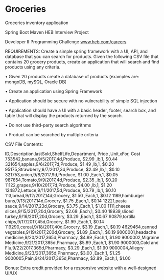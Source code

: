 # Groceries
Groceries inventory application

Spring Boot Maven HEB Interview Project

Developer II Programming Challenge www.heb.com/careers


REQUIREMENTS: Create a simple spring framework with a UI, API, and database that 
you can search for products. Given the following CSV file that contains 20 grocery 
products, create an application that will search and find products using any criteria.

• Given 20 products create a database of products (examples are: mongoDB, 
mySQL, Oracle DB)

• Create an application using Spring Framework

• Application should be secure with no vulnerability of simple SQL injection

• Application should have a UI with a basic header, footer, search box, and 
table that will display the products returned by the search.

• Do not use third-party search algorithms

• Product can be searched by multiple criteria

CSV File Contents:

ID,Description,lastSold,ShelfLife,Department, Price ,Unit,xFor, Cost
753542,banana,9/5/2017,4d,Produce, $2.99 ,lb,1, $0.44
321654,apples,9/6/2017,7d,Produce, $1.49 ,lb,1, $0.20
95175,Strawberry,9/7/2017,3d,Produce, $2.49 ,lb,1, $0.10
321753,onion,9/8/2017,9d,Produce, $1.00 ,Each,1, $0.05
987654,Tomato,9/9/2017,4d,Produce, $2.35 ,lb,1, $0.20
11122,grapes,9/10/2017,7d,Produce, $4.00 ,lb,1, $1.20
124872,Lettuce,9/11/2017,5d,Produce, $0.79 ,lb,1, $0.10
113,bread,9/12/2017,14d,Grocery, $1.50 ,Each,1, $0.12
1189,hamburger buns,9/13/2017,14d,Grocery, $1.75 ,Each,1, $0.14
12221,pasta sauce,9/14/2017,23d,Grocery, $3.75 ,Each,1, $1.00
1111,cheese slices,9/15/2017,20d,Grocery, $2.68 ,Each,1, $0.40
18939,sliced turkey,9/16/2017,20d,Grocery, $3.29 ,Each,1, $0.67
90879,tortilla chips,9/17/2017,45d,Grocery, $1.99 ,Each,1, $0.14
119290,cereal,9/18/2017,40d,Grocery, $3.19 ,Each,1, $0.19
4629464,canned vegtables,9/19/2017,200d,Grocery, $1.89 ,Each,1, $0.19
9000001,headache medicine,9/20/2017,365d,Pharmacy, $4.89 ,Each,1, $1.90
9000002,Migraine Medicine,9/21/2017,365d,Pharmacy, $5.89 ,Each,1, $1.90
9000003,Cold and Flu,9/22/2017,365d,Pharmacy, $3.29 ,Each,1, $1.90
9000004,Allegry Medicine,9/23/2017,365d,Pharmacy, $3.00 ,Each,1, $1.25
9000005,Pain,9/24/2017,365d,Pharmacy, $2.89 ,Each,1, $1.00

Bonus: Extra credit provided for a responsive website with a well-designed UI/UX
